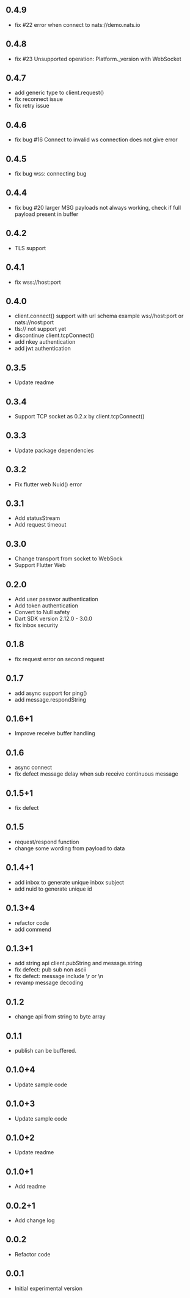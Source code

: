 ## 0.4.9
* fix #22 error when connect to nats://demo.nats.io

## 0.4.8
* fix #23 Unsupported operation: Platform._version with WebSocket

## 0.4.7
* add generic type to client.request()
* fix reconnect issue
* fix retry issue

## 0.4.6
* fix bug #16 Connect to invalid ws connection does not give error

## 0.4.5
* fix bug wss: connecting bug

## 0.4.4
* fix bug #20 larger MSG payloads not always working, check if full payload present in buffer

## 0.4.2
* TLS support

## 0.4.1
* fix wss://host:port 

## 0.4.0
* client.connect() support with url schema example ws://host:port or nats://nost:port 
* tls:// not support yet
* discontinue client.tcpConnect()
* add nkey authentication
* add jwt authentication

## 0.3.5
* Update readme

## 0.3.4
* Support TCP socket as 0.2.x by client.tcpConnect()

## 0.3.3
* Update package dependencies

## 0.3.2
* Fix flutter web Nuid() error

## 0.3.1
* Add statusStream  
* Add request timeout

## 0.3.0
* Change transport from socket to WebSock 
* Support Flutter Web

## 0.2.0
* Add user passwor authentication
* Add token authentication
* Convert to Null safety
* Dart SDK version 2.12.0 - 3.0.0
* fix inbox security


## 0.1.8
* fix request error on second request

## 0.1.7
* add async support for ping()
* add message.respondString

## 0.1.6+1
* Improve receive buffer handling

## 0.1.6
* async connect
* fix defect message delay when sub receive continuous message

## 0.1.5+1
* fix defect

## 0.1.5
* request/respond function
* change some wording from payload to data

## 0.1.4+1
* add inbox to generate unique inbox subject
* add nuid to generate unique id 

## 0.1.3+4
* refactor code
* add commend

## 0.1.3+1
* add string api client.pubString and message.string
* fix defect: pub sub non ascii
* fix defect: message include \r or \n
* revamp message decoding

## 0.1.2
* change api from string to byte array

## 0.1.1
* publish can be buffered.

## 0.1.0+4
* Update sample code

## 0.1.0+3
* Update sample code

## 0.1.0+2
* Update readme

## 0.1.0+1
* Add readme

## 0.0.2+1
* Add change log

## 0.0.2
* Refactor code 

## 0.0.1
* Initial experimental version